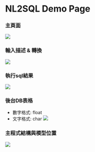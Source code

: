 # NL2SQL Demo Page


### 主頁面
![](https://github.com/eric88525/NL2SQL_Service/blob/main/demo_pictures/demo2.png)


### 輸入描述 & 轉換
![](https://github.com/eric88525/NL2SQL_Service/blob/main/demo_pictures/demo1.png)


### 執行sql結果
![](https://github.com/eric88525/NL2SQL_Service/blob/main/demo_pictures/demo1-1.png)


### 後台DB表格
+ 數字格式: float 
+ 文字格式: char
![](https://github.com/eric88525/NL2SQL_Service/blob/main/demo_pictures/db.png)

### 主程式結構與模型位置
![](https://github.com/eric88525/NL2SQL_Service/blob/main/demo_pictures/structure.png)
